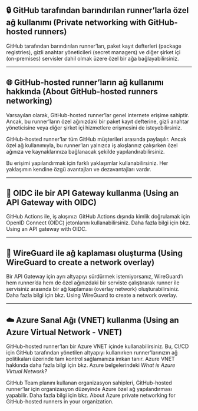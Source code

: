 ## 🔒 GitHub tarafından barındırılan runner’larla özel ağ kullanımı (Private networking with GitHub-hosted runners)

GitHub tarafından barındırılan runner’ları, paket kayıt defterleri (package registries), gizli anahtar yöneticileri (secret managers) ve diğer şirket içi (on-premises) servisler dahil olmak üzere özel bir ağa bağlayabilirsiniz.

---

## 🌐 GitHub-hosted runner’ların ağ kullanımı hakkında (About GitHub-hosted runners networking)

Varsayılan olarak, GitHub-hosted runner’lar genel internete erişime sahiptir. Ancak, bu runner’ların özel ağınızdaki bir paket kayıt defterine, gizli anahtar yöneticisine veya diğer şirket içi hizmetlere erişmesini de isteyebilirsiniz.

GitHub-hosted runner’lar tüm GitHub müşterileri arasında paylaşılır. Ancak özel ağ kullanımıyla, bu runner’ları yalnızca iş akışlarınız çalışırken özel ağınıza ve kaynaklarınıza bağlanacak şekilde yapılandırabilirsiniz.

Bu erişimi yapılandırmak için farklı yaklaşımlar kullanabilirsiniz. Her yaklaşımın kendine özgü avantajları ve dezavantajları vardır.

---

## 🔑 OIDC ile bir API Gateway kullanma (Using an API Gateway with OIDC)

GitHub Actions ile, iş akışınızı GitHub Actions dışında kimlik doğrulamak için OpenID Connect (OIDC) jetonlarını kullanabilirsiniz. Daha fazla bilgi için bkz. Using an API gateway with OIDC.

---

## 🛜 WireGuard ile ağ kaplaması oluşturma (Using WireGuard to create a network overlay)

Bir API Gateway için ayrı altyapıyı sürdürmek istemiyorsanız, WireGuard’ı hem runner’da hem de özel ağınızdaki bir serviste çalıştırarak runner ile servisiniz arasında bir ağ kaplaması (overlay network) oluşturabilirsiniz. Daha fazla bilgi için bkz. Using WireGuard to create a network overlay.

---

## ☁️ Azure Sanal Ağı (VNET) kullanma (Using an Azure Virtual Network - VNET)

GitHub-hosted runner’ları bir Azure VNET içinde kullanabilirsiniz. Bu, CI/CD için GitHub tarafından yönetilen altyapıyı kullanırken runner’larınızın ağ politikaları üzerinde tam kontrol sağlamanıza imkan tanır. Azure VNET hakkında daha fazla bilgi için bkz. Azure belgelerindeki *What is Azure Virtual Network?*

GitHub Team planını kullanan organizasyon sahipleri, GitHub-hosted runner’lar için organizasyon düzeyinde Azure özel ağ yapılandırması yapabilir. Daha fazla bilgi için bkz. About Azure private networking for GitHub-hosted runners in your organization.
